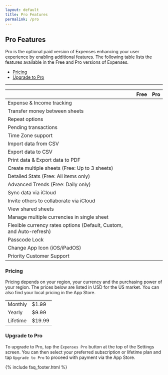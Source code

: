 ```yaml
---
layout: default
title: Pro Features
permalink: /pro
---
```


## Pro Features

Pro is the optional paid version of Expenses enhancing your user experience by enabling additional features. The following table lists the features available in the Free and Pro versions of Expenses.

- [Pricing](#pricing)
- [Upgrade to Pro](#upgrade-to-pro)

---

<div class="table-responsive">
    <table class="table table-bordered table-appearance">
        <thead>
            <tr>
                <th scope="col"><i class="bi bi-table" style="color: slategray;"></i></th>
                <th scope="col">Free</th>
                <th scope="col">Pro</th>
            </tr>
        </thead>
        <tbody>
            <tr>
                <td>Expense & Income tracking</td>
                <td><i class="bi bi-check-circle-fill" style="color: mediumseagreen;"></i></td>
                <td><i class="bi bi-check-circle-fill" style="color: mediumseagreen;"></i></td>
            </tr>
            <tr>
                <td>Transfer money between sheets</td>
                <td><i class="bi bi-check-circle-fill" style="color: mediumseagreen;"></i></td>
                <td><i class="bi bi-check-circle-fill" style="color: mediumseagreen;"></i></td>
            </tr>
            <tr>
                <td>Repeat options</td>
                <td><i class="bi bi-check-circle-fill" style="color: mediumseagreen;"></i></td>
                <td><i class="bi bi-check-circle-fill" style="color: mediumseagreen;"></i></td>
            </tr>
            <tr>
                <td>Pending transactions</td>
                <td><i class="bi bi-check-circle-fill" style="color: mediumseagreen;"></i></td>
                <td><i class="bi bi-check-circle-fill" style="color: mediumseagreen;"></i></td>
            </tr>
            <tr>
                <td>Time Zone support</td>
                <td><i class="bi bi-check-circle-fill" style="color: mediumseagreen;"></i></td>
                <td><i class="bi bi-check-circle-fill" style="color: mediumseagreen;"></i></td>
            </tr>
            <tr>
                <td>Import data from CSV</td>
                <td><i class="bi bi-check-circle-fill" style="color: mediumseagreen;"></i></td>
                <td><i class="bi bi-check-circle-fill" style="color: mediumseagreen;"></i></td>
            </tr>
            <tr>
                <td>Export data to CSV</td>
                <td><i class="bi bi-check-circle-fill" style="color: mediumseagreen;"></i></td>
                <td><i class="bi bi-check-circle-fill" style="color: mediumseagreen;"></i></td>
            </tr>
            <tr>
                <td>Print data & Export data to PDF</td>
                <td><i class="bi bi-check-circle-fill" style="color: mediumseagreen;"></i></td>
                <td><i class="bi bi-check-circle-fill" style="color: mediumseagreen;"></i></td>
            </tr>
            <tr>
                <td>Create multiple sheets (Free: Up to 3 sheets)</td>
                <td><i class="bi bi-circle-half" style="color: mediumseagreen;"></i></td>
                <td><i class="bi bi-check-circle-fill" style="color: mediumseagreen;"></i></td>
            </tr>
            <tr>
                <td>Detailed Stats (Free: All items only)</td>
                <td><i class="bi bi-circle-half" style="color: mediumseagreen;"></i></td>
                <td><i class="bi bi-check-circle-fill" style="color: mediumseagreen;"></i></td>
            </tr>
            <tr>
                <td>Advanced Trends (Free: Daily only)</td>
                <td><i class="bi bi-circle-half" style="color: mediumseagreen;"></i></td>
                <td><i class="bi bi-check-circle-fill" style="color: mediumseagreen;"></i></td>
            </tr>
            <tr>
                <td>Sync data via iCloud</td>
                <td><i class="bi bi-circle" style="color: mediumseagreen;"></i></td>
                <td><i class="bi bi-check-circle-fill" style="color: mediumseagreen;"></i></td>
            </tr>
            <tr>
                <td>Invite others to collaborate via iCloud</td>
                <td><i class="bi bi-circle" style="color: mediumseagreen;"></i></td>
                <td><i class="bi bi-check-circle-fill" style="color: mediumseagreen;"></i></td>
            </tr>
            <tr>
                <td>View shared sheets</td>
                <td><i class="bi bi-circle" style="color: mediumseagreen;"></i></td>
                <td><i class="bi bi-check-circle-fill" style="color: mediumseagreen;"></i></td>
            </tr>
            <tr>
                <td>Manage multiple currencies in single sheet</td>
                <td><i class="bi bi-circle" style="color: mediumseagreen;"></i></td>
                <td><i class="bi bi-check-circle-fill" style="color: mediumseagreen;"></i></td>
            </tr>
            <tr>
                <td>Flexible currency rates options (Default, Custom, and Auto-refresh)</td>
                <td><i class="bi bi-circle" style="color: mediumseagreen;"></i></td>
                <td><i class="bi bi-check-circle-fill" style="color: mediumseagreen;"></i></td>
            </tr>
            <tr>
                <td>Passcode Lock</td>
                <td><i class="bi bi-circle" style="color: mediumseagreen;"></i></td>
                <td><i class="bi bi-check-circle-fill" style="color: mediumseagreen;"></i></td>
            </tr>
            <tr>
                <td>Change App Icon (iOS/iPadOS)</td>
                <td><i class="bi bi-circle" style="color: mediumseagreen;"></i></td>
                <td><i class="bi bi-check-circle-fill" style="color: mediumseagreen;"></i></td>
            </tr>
            <tr>
                <td>Priority Customer Support</td>
                <td><i class="bi bi-circle" style="color: mediumseagreen;"></i></td>
                <td><i class="bi bi-check-circle-fill" style="color: mediumseagreen;"></i></td>
            </tr>
        </tbody>
    </table>
</div>

### Pricing

Pricing depends on your region, your currency and the purchasing power of your region. The prices below are listed in USD for the US market. You can also find your local pricing in the App Store.

<div class="table-responsive">
    <table class="table table-bordered table-appearance">
        <tbody>
            <tr>
                <td>Monthly</td>
                <td>$1.99</td>
            </tr> 
                        <tr>
                <td>Yearly</td>
                <td>$9.99</td>
            </tr> 
            <tr>
                <td>Lifetime</td>
                <td>$19.99</td>
            </tr>
        </tbody>
    </table>
</div>

### Upgrade to Pro

To upgrade to Pro, tap the `Expenses Pro` button at the top of the Settings screen. You can then select your preferred subscription or lifetime plan and tap `Upgrade to Pro` to proceed with payment via the App Store.

{% include faq_footer.html %}
